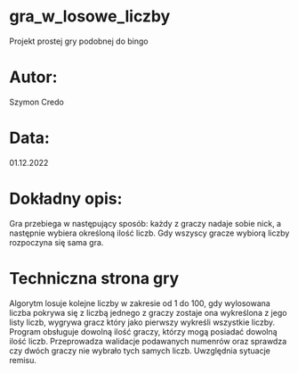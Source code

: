 # gra_w_losowe_liczby
Projekt prostej gry podobnej do bingo
# Autor: 
Szymon Credo 
# Data: 
01.12.2022
# Dokładny opis:
Gra przebiega w następujący sposób:
każdy z graczy nadaje sobie nick, a następnie wybiera określoną ilość liczb. Gdy wszyscy gracze wybiorą liczby rozpoczyna się sama gra. 
# Techniczna strona gry
Algorytm losuje kolejne liczby w zakresie od 1 do 100, gdy wylosowana liczba pokrywa się z liczbą jednego z graczy zostaje ona wykreślona z jego listy liczb,
wygrywa gracz który jako pierwszy wykreśli wszystkie liczby. 
Program obsługuje dowolną ilość graczy, którzy mogą posiadać dowolną ilość liczb. Przeprowadza walidacje podawanych numenrów oraz sprawdza czy dwóch graczy nie wybrało tych samych liczb.
Uwzględnia sytuacje remisu.

